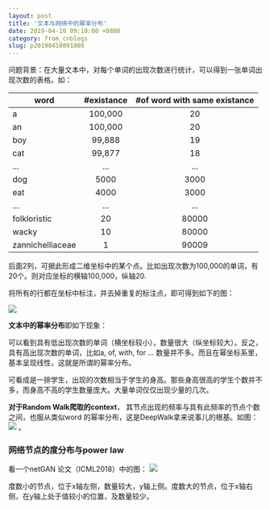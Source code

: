 ```yaml
---
layout: post
title: '文本与网络中的幂率分布'
date: 2019-04-10 09:10:00 +0800
category: from_cnblogs
slug: p20190410091000
---
```

问题背景：在大量文本中，对每个单词的出现次数进行统计，可以得到一张单词出现次数的表格。如：

| word             | #existance | #of word with same existance |
| ---------------- | :--------: | :--------------------------: |
| a                |  100,000   |              20              |
| an               |  100,000   |              20              |
| boy              |   99,888   |              19              |
| cat              |   99,877   |              18              |
| ...              |    ...     |             ...              |
| dog              |    5000    |             3000             |
| eat              |    4000    |             3000             |
| ...              |    ...     |             ...              |
| folkloristic     |     20     |            80000             |
| wacky            |     10     |            80000             |
| zannichelliaceae |     1      |            90009             |

后面2列，可据此形成二维坐标中的某个点。比如出现次数为100,000的单词，有20个。则对应坐标的横轴100,000，纵轴20.

将所有的行都在坐标中标注，并去掉重复的标注点，即可得到如下的图：

![](https://img2018.cnblogs.com/blog/780771/201904/780771-20190410170608947-1378258020.png)


**文本中的幂率分布**即如下现象：

可以看到具有低出现次数的单词（横坐标较小），数量很大（纵坐标较大）。反之，具有高出现次数的单词，比如a, of, with, for ... 数量并不多。而且在幂坐标系里，基本呈现线性，这就是所谓的幂率分布。

可看成是一排学生，出现的次数相当于学生的身高。那些身高很高的学生个数并不多，而身高不高的学生数量庞大。大量单词仅仅出现少量的几次。

**对于Random Walk爬取的context**， 其节点出现的频率与具有此频率的节点个数之间，也服从类似word 的幂率分布，这是DeepWalk拿来说事儿的根基。如图：
![](https://img2018.cnblogs.com/blog/780771/201904/780771-20190410171155651-113668366.png)
。



### 网络节点的度分布与power law
看一个netGAN 论文（ICML2018）中的图：
![](https://img2018.cnblogs.com/blog/780771/201904/780771-20190410170755575-1684328910.png)

度数小的节点，位于x轴左侧，数量较大，y轴上侧。度数大的节点，位于x轴右侧，在y轴上处于值较小的位置，及数量较少。